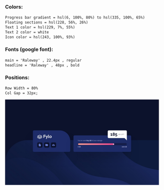 
### Colors: 
    Progress bar gradient = hsl(6, 100%, 80%) to hsl(335, 100%, 65%)
    Floating sections = hsl(228, 56%, 26%)
    Text 1 color = hsl(229, 7%, 55%)
    Text 2 color = white
    Icon color = hsl(243, 100%, 93%)

### Fonts (google font):
    main = 'Raleway' , 22.4px , regular
    headline = 'Raleway' , 48px , bold

### Positions: 
    Row Width = 80%
    Col Gap = 32px;

![!preview](./design/desktop-design.jpg)




